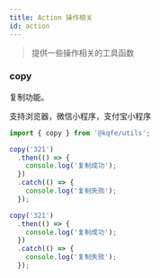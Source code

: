 ```yaml
---
title: Action 操作相关
id: action
---
```


> 提供一些操作相关的工具函数

### copy

复制功能。

支持浏览器，微信小程序，支付宝小程序

```typescript
import { copy } from '@kqfe/utils';

copy('321')
  .then(() => {
    console.log('复制成功');
  })
  .catch(() => {
    console.log('复制失败');
  });
```

```typescript run
copy('321')
  .then(() => {
    console.log('复制成功');
  })
  .catch(() => {
    console.log('复制失败');
  });
```
